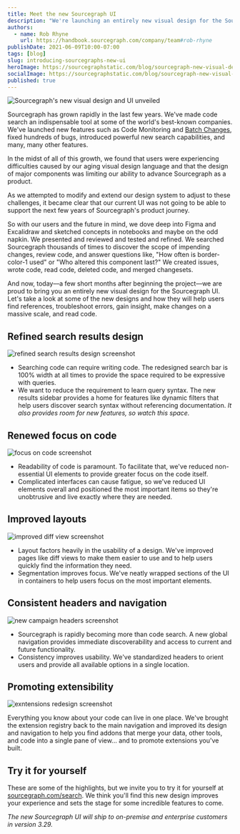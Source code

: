 ```yaml
---
title: Meet the new Sourcegraph UI
description: "We're launching an entirely new visual design for the Sourcegraph UI today! We've added so many features to Sourcegraph in the last few years, that we needed an entirely new visual design to keep up with our advancements. Let's take a look at some of the new designs and how they will help users navigate, understand, and make changes to code more efficiently."
authors:
  - name: Rob Rhyne
    url: https://handbook.sourcegraph.com/company/team#rob-rhyne
publishDate: 2021-06-09T10:00-07:00
tags: [blog]
slug: introducing-sourcegraphs-new-ui
heroImage: https://sourcegraphstatic.com/blog/sourcegraph-new-visual-design-ui.jpg
socialImage: https://sourcegraphstatic.com/blog/sourcegraph-new-visual-design-ui.jpg
published: true
---
```


![Sourcegraph's new visual design and UI unveiled](https://sourcegraphstatic.com/blog/sourcegraph-new-visual-design-ui.jpg)

Sourcegraph has grown rapidly in the last few years. We've made code search an indispensable tool at some of the world's best-known companies. We've launched new features such as Code Monitoring and [Batch Changes](https://about.sourcegraph.com/blog/introducing-batch-changes/), fixed hundreds of bugs, introduced powerful new search capabilities, and many, many other features.

In the midst of all of this growth, we found that users were experiencing difficulties caused by our aging visual design language and that the design of major components was limiting our ability to advance Sourcegraph as a product.

As we attempted to modify and extend our design system to adjust to these challenges, it became clear that our current UI was not going to be able to support the next few years of Sourcegraph's product journey.

So with our users and the future in mind, we dove deep into Figma and Excalidraw and sketched concepts in notebooks and maybe on the odd napkin. We presented and reviewed and tested and refined. We searched Sourcegraph thousands of times to discover the scope of impending changes, review code, and answer questions like, "How often is border-color-1 used" or "Who altered this component last?" We created issues, wrote code, read code, deleted code, and merged changesets.

And now, today––a few short months after beginning the project––we are proud to bring you an entirely new visual design for the Sourcegraph UI. Let's take a look at some of the new designs and how they will help users find references, troubleshoot errors, gain insight, make changes on a massive scale, and read code.

## Refined search results design

![refined search results design screenshot](https://sourcegraphstatic.com/blog/redesign/r_search_results.png)

- Searching code can require writing code. The redesigned search bar is 100% width at all times to provide the space required to be expressive with queries.
- We want to reduce the requirement to learn query syntax. The new results sidebar provides a home for features like dynamic filters that help users discover search syntax without referencing documentation. _It also provides room for new features, so watch this space._

## Renewed focus on code

![focus on code screenshot](https://sourcegraphstatic.com/blog/redesign/r_code.png)

- Readability of code is paramount. To facilitate that, we've reduced non-essential UI elements to provide greater focus on the code itself.
- Complicated interfaces can cause fatigue, so we've reduced UI elements overall and positioned the most important items so they're unobtrusive and live exactly where they are needed.

## Improved layouts

![improved diff view screenshot](https://sourcegraphstatic.com/blog/redesign/r_layouts.png)

- Layout factors heavily in the usability of a design. We've improved pages like diff views to make them easier to use and to help users quickly find the information they need.
- Segmentation improves focus. We've neatly wrapped sections of the UI in containers to help users focus on the most important elements.

## Consistent headers and navigation

![new campaign headers screenshot](https://sourcegraphstatic.com/blog/redesign/r_headers.png)

- Sourcegraph is rapidly becoming more than code search. A new global navigation provides immediate discoverability and access to current and future functionality.
- Consistency improves usability. We've standardized headers to orient users and provide all available options in a single location.

## Promoting extensibility

![exntensions redesign screenshot](https://sourcegraphstatic.com/blog/redesign/r_extensions.png)

Everything you know about your code can live in one place. We've brought the extension registry back to the main navigation and improved its design and navigation to help you find addons that merge your data, other tools, and code into a single pane of view... and to promote extensions you've built.

## Try it for yourself

These are some of the highlights, but we invite you to try it for yourself at [sourcegraph.com/search](http://sourcegraph.com/search). We think you'll find this new design improves your experience and sets the stage for some incredible features to come.

_The new Sourcegraph UI will ship to on-premise and enterprise customers in version 3.29._
